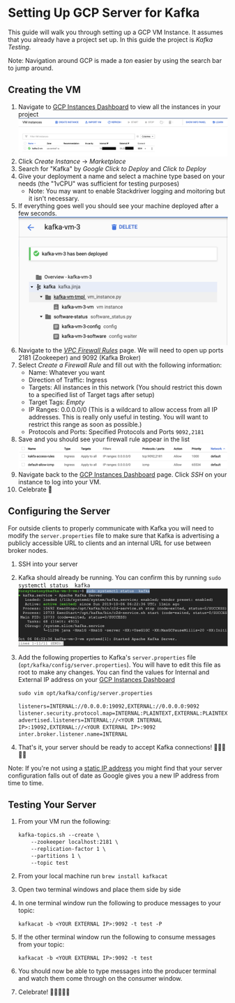 # Setting Up GCP Server for Kafka

This guide will walk you through setting up a GCP VM Instance. It assumes that you already have a project set up. In this guide the project is _Kafka Testing_.

Note: Navigation around GCP is made a _ton_ easier by using the search bar to jump around.

## Creating the VM

1. Navigate to [GCP Instances Dashboard](https://console.cloud.google.com/compute/instances) to view all the instances in your project
![All instances](images/instances_page.png)
2. Click _Create Instance_ -> _Marketplace_
3. Search for "Kafka" by _Google Click to Deploy_ and _Click to Deploy_
4. Give your deployment a name and select a machine type based on your needs (the "1vCPU" was sufficient for testing purposes)
    - Note: You may want to enable Stackdriver logging and moitoring but it isn't necessary.
5. If everything goes well you should see your machine deployed after a few seconds.
![Deployed instance](images/deployed_instance_page.png)
6. Navigate to the [_VPC Firewall Rules_](https://console.cloud.google.com/networking/firewalls/list) page. We will need to open up ports 2181 (Zookeeper) and 9092 (Kafka Broker)
7. Select _Create a Firewall Rule_ and fill out with the following information:
    - Name: Whatever you want
    - Direction of Traffic: Ingress
    - Targets: All instances in this network (You should restrict this down to a specified list of Target tags after setup)
    - Target Tags: _Empty_
    - IP Ranges: 0.0.0.0/0 (This is a wildcard to allow access from all IP addresses. This is really only useful in testing. You will want to restrict this range as soon as possible.)
    - Protocols and Ports: Specified Protocols and Ports `9092,2181`
8. Save and you should see your firewall rule appear in the list
![Deployed instance](images/kafka_access_rules.png)
9. Navigate back to the [GCP Instances Dashboard](https://console.cloud.google.com/compute/instances) page. Click _SSH_ on your instance to log into your VM.
10. Celebrate 🎉

## Configuring the Server

For outside clients to properly communicate with Kafka you will need to modify the `server.properties` file to make sure that Kafka is advertising a publicly accessible URL to clients and an internal URL for use between broker nodes.

1. SSH into your server
2. Kafka should already be running. You can confirm this by running `sudo systemctl status  kafka`
![Deployed instance](images/kafka_service_running.png)
3. Add the following properties to Kafka's `server.properties` file (`opt/kafka/config/server.properties`). You will have to edit this file as root to make any changes. You can find the values for Internal and External IP address on your [GCP Instances Dashboard](https://console.cloud.google.com/compute/instances)

    ```shell
    sudo vim opt/kafka/config/server.properties
    ```

    ```properties
    listeners=INTERNAL://0.0.0.0:19092,EXTERNAL://0.0.0.0:9092
    listener.security.protocol.map=INTERNAL:PLAINTEXT,EXTERNAL:PLAINTEXT
    advertised.listeners=INTERNAL://<YOUR INTERNAL IP>:19092,EXTERNAL://<YOUR EXTERNAL IP>:9092
    inter.broker.listener.name=INTERNAL
    ```

4. That's it, your server should be ready to accept Kafka connections! 🎉🎉🎉🎉🎉

Note: If you're not using a [static IP address](https://cloud.google.com/compute/docs/ip-addresses/reserve-static-external-ip-address) you might find that your server configuration falls out of date as Google gives you a new IP address from time to time.

## Testing Your Server

1. From your VM run the following:

    ```shell
    kafka-topics.sh --create \
        --zookeeper localhost:2181 \
        --replication-factor 1 \
        --partitions 1 \
        --topic test
    ```

2. From your local machine run `brew install kafkacat`
3. Open two terminal windows and place them side by side
4. In one terminal window run the following to produce messages to your topic:

    ```shell
    kafkacat -b <YOUR EXTERNAL IP>:9092 -t test -P
    ```

5. If the other terminal window run the following to consume messages from your topic:

    ```shell
    kafkacat -b <YOUR EXTERNAL IP>:9092 -t test
    ```

6. You should now be able to type messages into the producer terminal and watch them come through on the consumer window.
7. Celebrate! 🎉🎉🎉🎉🎉

